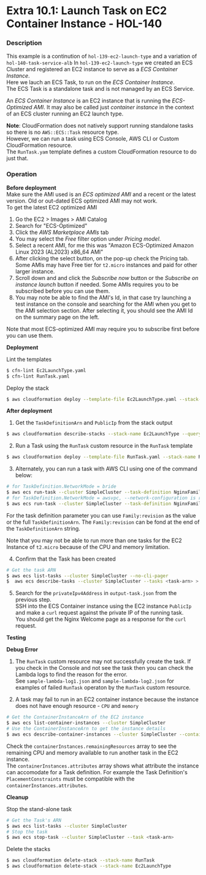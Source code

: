 # Extra 10.1: Launch Task on EC2 Container Instance - HOL-140

### Description

This example is a continution of `hol-139-ec2-launch-type` and a variation of `hol-140-task-service-alb`
In `hol-139-ec2-launch-type` we created an ECS Cluster and registered an EC2 instance to serve as a _ECS Container Instance_.  
Here we lauch an ECS Task, to run on the _ECS Container Instance_.  
The ECS Task is a standalone task and is not managed by an ECS Service.

An _ECS Container Instance_ is an EC2 instance that is running the _ECS-Optimized AMI_. It may also be called just _container instance_ in the context of an ECS cluster running an EC2 launch type.

**Note**: CloudFormation does not natively support running standalone tasks so there is no `AWS::ECS::Task` resource type.  
However, we can run a task using ECS Console, AWS CLI or Custom CloudFormation resource.  
The `RunTask.yam` template defines a custom CloudFormation resource to do just that.

### Operation

**Before deployment**  
Make sure the AMI used is an _ECS optimized AMI_ and a recent or the latest version. Old or out-dated ECS optimized AMI may not work.  
To get the latest EC2 optimized AMI

1. Go the EC2 > Images > AMI Catalog
2. Search for "ECS-Optimized"
3. Click the _AWS Marketplace AMIs_ tab
4. You may select the _Free_ filter option under _Pricing model_.
5. Select a recent AMI, for me this was "Amazon ECS-Optimized Amazon Linux 2023 (AL2023) x86_64 AMI"
6. After clicking the select button, on the pop-up check the Pricing tab. Some AMIs may have Free tier for `t2.micro` instances and paid for other larger instance.
7. Scroll down and and click the _Subscribe now_ button or the _Subscribe on instance launch_ button if needed. Some AMIs requires you to be subscribed before you can use them.
8. You may note be able to find the AMI's Id, in that case try launching a test instance on the console and searching for the AMI when you get to the AMI selection section. After selecting it, you should see the AMI Id on the summary page on the left.

Note that most ECS-optimized AMI may require you to subscribe first before you can use them.

**Deployment**

Lint the templates

```bash
$ cfn-lint Ec2LaunchType.yaml
$ cfn-lint RunTask.yaml
```

Deploy the stack

```bash
$ aws cloudformation deploy --template-file Ec2LaunchType.yaml --stack-name Ec2LaunchType  --capabilities CAPABILITY_NAMED_IAM --parameter-overrides file://private-parameters.json
```

**After deployment**
1. Get the `TaskDefinitionArn` and `PublicIp` from the stack output
```bash
$ aws cloudformation describe-stacks --stack-name Ec2LaunchType --query "Stacks[0].Outputs" --no-cli-pager
```

2. Run a Task using the `RunTask` custom resource in the `RunTask` template

```bash
$ aws cloudformation deploy --template-file RunTask.yaml --stack-name RunTask --capabilities CAPABILITY_NAMED_IAM
```

3. Alternately, you can run a task with AWS CLI using one of the command below:

```bash
# for TaskDefinition.NetworkMode = bride
$ aws ecs run-task --cluster SimpleCluster --task-definition NginxFamily:2 > output-2.json
# for TaskDefinition.NetworkMode = awsvpc, --network-configuration is required
$ aws ecs run-task --cluster SimpleCluster --task-definition NginxFamily:2 --network-configuration file://network-config.json > output-2.json
```

For the task definition parameter you can use `Family:revision` as the value or the full `TaskDefinitionArn`. The `Family:revision` can be fond at the end of the `TaskDefinitionArn` string.  

Note that you may not be able to run more than one tasks for the EC2 Instance of `t2.micro` because of the CPU and memory limitation.

4. Confirm that the Task has been created
```bash
# Get the task ARN
$ aws ecs list-tasks --cluster SimpleCluster --no-cli-pager
$  aws ecs describe-tasks --cluster SimpleCluster --tasks <task-arn> > output-task.json
```
5. Search for the `privateIpv4Address` in `output-task.json` from the previous step.  
   SSH into the ECS Container instance using the EC2 instance `PublicIp` and make a `curl` request against the private IP of the running task.  
   You should get the Nginx Welcome page as a response for the `curl` request.

**Testing**
<!--todo: The Task created gets a public IP but the Public IP does not product the Nginx Welcome Page as expected.-->

**Debug Error**

1. The `RunTask` custom resource may not successfully create the task. If you check in the Console and not see the task then you can check the Lambda logs to find the reason for the error.  
   See `sample-lambda-log1.json` and `sample-lambda-log2.json` for examples of failed `RunTask` operaton by the `RunTask` custom resource.

2. A task may fail to run in an EC2 container instance because the instance does not have enough resource - `CPU` and `memory`

```bash
# Get the ContainerInstanceArn of the EC2 instance
$ aws ecs list-container-instances --cluster SimpleCluster
# Use the ContainerInstanceArn to get the instance details
$ aws ecs describe-container-instances --cluster SimpleCluster --container-instances <container-instance-arn> > container-instance.json
```

Check the `containerInstances.remainingResources` array to see the remaining CPU and memory available to run another task in the EC2 instance.  
The `containerInstances.attributes` array shows what attribute the instance can accomodate for a Task definition. For example the Task Definition's `PlacementConstraints` must be compatible with the `containerInstances.attributes`.

**Cleanup**

Stop the stand-alone task

```bash
# Get the Task's ARN
$ aws ecs list-tasks --cluster SimpleCluster
# Stop the task
$ aws ecs stop-task --cluster SimpleCluster --task <task-arn>  
```
Delete the stacks

```bash
$ aws cloudformation delete-stack --stack-name RunTask
$ aws cloudformation delete-stack --stack-name Ec2LaunchType
```

